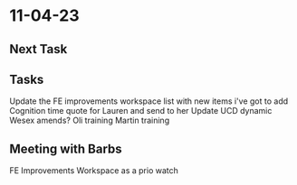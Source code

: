 # 11-04-23

## Next Task

## Tasks
Update the FE improvements workspace list with new items i've got to add
Cognition time quote for Lauren and send to her
Update UCD dynamic
Wesex amends?
Oli training
Martin training


## Meeting with Barbs

FE Improvements Workspace as a prio watch


